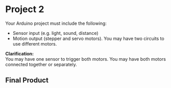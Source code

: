 # Project 2

Your Arduino project must include the following:

* Sensor input (e.g. light, sound, distance)
* Motion output (stepper and servo motors). You may have two circuits to use different motors.

**Clarification:**  
You may have one sensor to trigger both motors. You may have both motors connected together or separately.

## Final Product